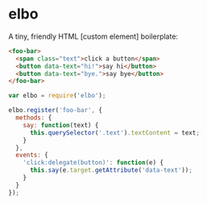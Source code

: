 # elbo

A tiny, friendly HTML [custom element] boilerplate:


```html
<foo-bar>
  <span class="text">click a button</span>
  <button data-text="hi!">say hi</button>
  <button data-text="bye.">say bye</button>
</foo-bar>
```

```js
var elbo = require('elbo');

elbo.register('foo-bar', {
  methods: {
    say: function(text) {
      this.querySelector('.text').textContent = text;
    }
  },
  events: {
    'click:delegate(button)': function(e) {
      this.say(e.target.getAttribute('data-text'));
    }
  }
});
```
